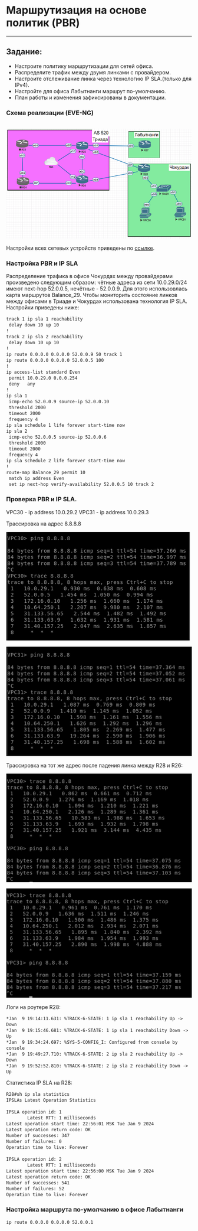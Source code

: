 # Маршрутизация на основе политик (PBR)

----

## Задание:

* Настроите политику маршрутизации для сетей офиса.
* Распределите трафик между двумя линками с провайдером.
* Настроите отслеживание линка через технологию IP SLA.(только для IPv4).
* Настройте для офиса Лабытнанги маршрут по-умолчанию.
* План работы и изменения зафиксированы в документации.



### Схема реализации (EVE-NG)
\
![scheme.png](img%2FPBR.png)

Настройки всех сетевых устройств приведены по [ссылке](configs%2Freadme.md).

### Настройка PBR и IP SLA

Распределение трафика в офисе Чокурдах между провайдерами произведено следующим 
образом: чётные адреса из сети 10.0.29.0/24 имеют next-hop 52.0.0.5, нечётные - 52.0.0.9.
Для этого использовлась карта маршрутов Balance_29. Чтобы мониторить состояние линков
между офисами в Триаде и Чокурдах использована технология IP SLA. Настройки приведены ниже:

```
track 1 ip sla 1 reachability
 delay down 10 up 10
!
track 2 ip sla 2 reachability
 delay down 10 up 10
!
ip route 0.0.0.0 0.0.0.0 52.0.0.9 50 track 1
ip route 0.0.0.0 0.0.0.0 52.0.0.5 100
!
ip access-list standard Even
 permit 10.0.29.0 0.0.0.254
 deny   any
!
ip sla 1
 icmp-echo 52.0.0.9 source-ip 52.0.0.10
 threshold 2000
 timeout 2000
 frequency 4
ip sla schedule 1 life forever start-time now
ip sla 2
 icmp-echo 52.0.0.5 source-ip 52.0.0.6
 threshold 2000
 timeout 2000
 frequency 4
ip sla schedule 2 life forever start-time now
!
route-map Balance_29 permit 10
 match ip address Even
 set ip next-hop verify-availability 52.0.0.5 10 track 2
```

### Проверка PBR и IP SLA.

VPC30 - ip address 10.0.29.2
VPC31 - ip address 10.0.29.3

Трассировка на адрес 8.8.8.8

![trace30.png](img%2Ftrace30.png)


![trace31.png](img%2Ftrace31.png)

Трассировка на тот же адрес после падения линка между R28 и R26:

![trace30_2.png](img%2Ftrace30_2.png)


![trace31_2.png](img%2Ftrace31_2.png)

Логи на роутере R28:

```
*Jan  9 19:14:11.631: %TRACK-6-STATE: 1 ip sla 1 reachability Up -> Down
*Jan  9 19:15:46.681: %TRACK-6-STATE: 1 ip sla 1 reachability Down -> Up
*Jan  9 19:34:24.697: %SYS-5-CONFIG_I: Configured from console by console
*Jan  9 19:49:27.710: %TRACK-6-STATE: 2 ip sla 2 reachability Up -> Down
*Jan  9 19:52:52.810: %TRACK-6-STATE: 2 ip sla 2 reachability Down -> Up
```

Статистика IP SLA на R28:

```
R28#sh ip sla statistics
IPSLAs Latest Operation Statistics

IPSLA operation id: 1
        Latest RTT: 1 milliseconds
Latest operation start time: 22:56:01 MSK Tue Jan 9 2024
Latest operation return code: OK
Number of successes: 347
Number of failures: 0
Operation time to live: Forever

IPSLA operation id: 2
        Latest RTT: 1 milliseconds
Latest operation start time: 22:56:00 MSK Tue Jan 9 2024
Latest operation return code: OK
Number of successes: 541
Number of failures: 52
Operation time to live: Forever
```

### Настройка маршрута по-умолчанию в офисе Лабытнанги

```
ip route 0.0.0.0 0.0.0.0 52.0.0.1
```


